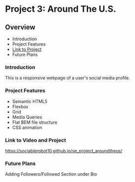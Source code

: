 # Project 3: Around The U.S.

## Overview

- Introduction
- Project Features
- [Link to Project](#https://sociablerobot10.github.io/se_project_aroundtheus/)
- Future Plans

### Introduction

This is a responsive webpage of a user's social media profile.

### Project Features

- Semantic HTML5
- Flexbox
- Grid
- Media Queries
- Flat BEM file structure
- CSS animation

### Link to Video and Project

https://sociablerobot10.github.io/se_project_aroundtheus/

### Future Plans

Adding Followers/Followed Section under Bio
